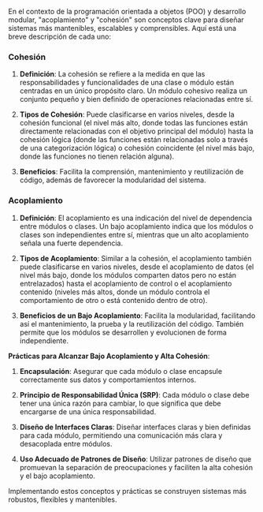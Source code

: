 En el contexto de la programación orientada a objetos (POO) y desarrollo modular, "acoplamiento" y "cohesión" son conceptos clave para diseñar sistemas más mantenibles, escalables y comprensibles. Aquí está una breve descripción de cada uno:

### Cohesión

1. **Definición**: La cohesión se refiere a la medida en que las responsabilidades y funcionalidades de una clase o módulo están centradas en un único propósito claro. Un módulo cohesivo realiza un conjunto pequeño y bien definido de operaciones relacionadas entre sí.

2. **Tipos de Cohesión**: Puede clasificarse en varios niveles, desde la cohesión funcional (el nivel más alto, donde todas las funciones están directamente relacionadas con el objetivo principal del módulo) hasta la cohesión lógica (donde las funciones están relacionadas solo a través de una categorización lógica) o cohesión coincidente (el nivel más bajo, donde las funciones no tienen relación alguna).

3. **Beneficios**: Facilita la comprensión, mantenimiento y reutilización de código, además de favorecer la modularidad del sistema.

### Acoplamiento

1. **Definición**: El acoplamiento es una indicación del nivel de dependencia entre módulos o clases. Un bajo acoplamiento indica que los módulos o clases son independientes entre sí, mientras que un alto acoplamiento señala una fuerte dependencia.

2. **Tipos de Acoplamiento**: Similar a la cohesión, el acoplamiento también puede clasificarse en varios niveles, desde el acoplamiento de datos (el nivel más bajo, donde los módulos comparten datos pero no están entrelazados) hasta el acoplamiento de control o el acoplamiento contenido (niveles más altos, donde un módulo controla el comportamiento de otro o está contenido dentro de otro).

3. **Beneficios de un Bajo Acoplamiento**: Facilita la modularidad, facilitando así el mantenimiento, la prueba y la reutilización del código. También permite que los módulos se desarrollen y evolucionen de forma independiente.

**Prácticas para Alcanzar Bajo Acoplamiento y Alta Cohesión**:

1. **Encapsulación**: Asegurar que cada módulo o clase encapsule correctamente sus datos y comportamientos internos.
   
2. **Principio de Responsabilidad Única (SRP)**: Cada módulo o clase debe tener una única razón para cambiar, lo que significa que debe encargarse de una única responsabilidad.

3. **Diseño de Interfaces Claras**: Diseñar interfaces claras y bien definidas para cada módulo, permitiendo una comunicación más clara y desacoplada entre módulos.

4. **Uso Adecuado de Patrones de Diseño**: Utilizar patrones de diseño que promuevan la separación de preocupaciones y faciliten la alta cohesión y el bajo acoplamiento.

Implementando estos conceptos y prácticas se construyen sistemas más robustos, flexibles y mantenibles.